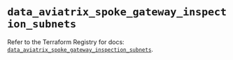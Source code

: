 # `data_aviatrix_spoke_gateway_inspection_subnets`

Refer to the Terraform Registry for docs: [`data_aviatrix_spoke_gateway_inspection_subnets`](https://registry.terraform.io/providers/aviatrixsystems/aviatrix/8.1.10/docs/data-sources/spoke_gateway_inspection_subnets).
